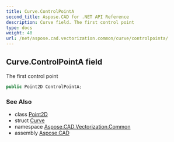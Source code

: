```yaml
---
title: Curve.ControlPointA
second_title: Aspose.CAD for .NET API Reference
description: Curve field. The first control point
type: docs
weight: 40
url: /net/aspose.cad.vectorization.common/curve/controlpointa/
---
```

## Curve.ControlPointA field

The first control point

```csharp
public Point2D ControlPointA;
```

### See Also

* class [Point2D](../../point2d/)
* struct [Curve](../)
* namespace [Aspose.CAD.Vectorization.Common](../../curve/)
* assembly [Aspose.CAD](../../../)


